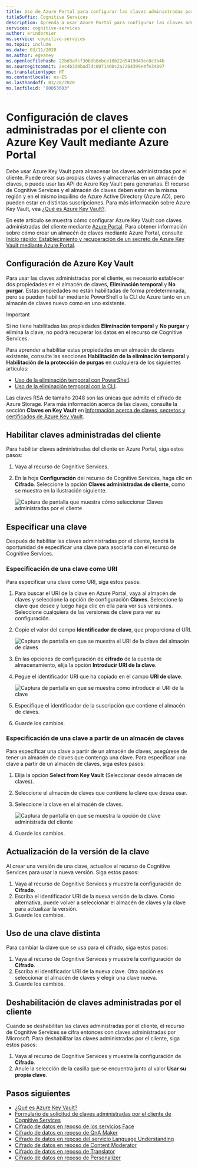 ```yaml
---
title: Uso de Azure Portal para configurar las claves administradas por el cliente
titleSuffix: Cognitive Services
description: Aprenda a usar Azure Portal para configurar las claves administradas por el cliente con Azure Key Vault. Las claves administradas por el cliente le permiten crear, rotar, deshabilitar y revocar los controles de acceso.
services: cognitive-services
author: erindormier
ms.service: cognitive-services
ms.topic: include
ms.date: 03/11/2020
ms.author: egeaney
ms.openlocfilehash: 22bd3afcf30b8b8ebce18b22d5419d49ec8c3b4b
ms.sourcegitcommit: 2ec4b3d0bad7dc0071400c2a2264399e4fe34897
ms.translationtype: HT
ms.contentlocale: es-ES
ms.lasthandoff: 03/28/2020
ms.locfileid: "80053603"
---
```

# <a name="configure-customer-managed-keys-with-azure-key-vault-by-using-the-azure-portal"></a>Configuración de claves administradas por el cliente con Azure Key Vault mediante Azure Portal

Debe usar Azure Key Vault para almacenar las claves administradas por el cliente. Puede crear sus propias claves y almacenarlas en un almacén de claves, o puede usar las API de Azure Key Vault para generarlas. El recurso de Cognitive Services y el almacén de claves deben estar en la misma región y en el mismo inquilino de Azure Active Directory (Azure AD), pero pueden estar en distintas suscripciones. Para más información sobre Azure Key Vault, vea [¿Qué es Azure Key Vault?](https://docs.microsoft.com/azure/key-vault/key-vault-overview).

En este artículo se muestra cómo configurar Azure Key Vault con claves administradas del cliente mediante [Azure Portal](https://portal.azure.com/). Para obtener información sobre cómo crear un almacén de claves mediante Azure Portal, consulte [Inicio rápido: Establecimiento y recuperación de un secreto de Azure Key Vault mediante Azure Portal](../../key-vault/quick-create-portal.md).

## <a name="configure-azure-key-vault"></a>Configuración de Azure Key Vault

Para usar las claves administradas por el cliente, es necesario establecer dos propiedades en el almacén de claves, **Eliminación temporal** y **No purgar**. Estas propiedades no están habilitadas de forma predeterminada, pero se pueden habilitar mediante PowerShell o la CLI de Azure tanto en un almacén de claves nuevo como en uno existente.

> [!IMPORTANT]
> Si no tiene habilitadas las propiedades **Eliminación temporal** y **No purgar** y elimina la clave, no podrá recuperar los datos en el recurso de Cognitive Services.

Para aprender a habilitar estas propiedades en un almacén de claves existente, consulte las secciones **Habilitación de la eliminación temporal** y **Habilitación de la protección de purgas** en cualquiera de los siguientes artículos:

- [Uso de la eliminación temporal con PowerShell](https://docs.microsoft.com/azure/key-vault/key-vault-soft-delete-powershell).
- [Uso de la eliminación temporal con la CLI](https://docs.microsoft.com/azure/key-vault/key-vault-soft-delete-cli).

Las claves RSA de tamaño 2048 son las únicas que admite el cifrado de Azure Storage. Para más información acerca de las claves, consulte la sección **Claves en Key Vault** en [Información acerca de claves, secretos y certificados de Azure Key Vault](https://docs.microsoft.com/azure/key-vault/about-keys-secrets-and-certificates#key-vault-keys).

## <a name="enable-customer-managed-keys"></a>Habilitar claves administradas del cliente

Para habilitar claves administradas del cliente en Azure Portal, siga estos pasos:

1. Vaya al recurso de Cognitive Services.
1. En la hoja **Configuración** del recurso de Cognitive Services, haga clic en **Cifrado**. Seleccione la opción **Claves administradas de cliente**, como se muestra en la ilustración siguiente.

    ![Captura de pantalla que muestra cómo seleccionar Claves administradas por el cliente](../media/cognitive-services-encryption/selectcmk.png)

## <a name="specify-a-key"></a>Especificar una clave

Después de habilitar las claves administradas por el cliente, tendrá la oportunidad de especificar una clave para asociarla con el recurso de Cognitive Services.

### <a name="specify-a-key-as-a-uri"></a>Especificación de una clave como URI

Para especificar una clave como URI, siga estos pasos:

1. Para buscar el URI de la clave en Azure Portal, vaya al almacén de claves y seleccione la opción de configuración **Claves**. Seleccione la clave que desee y luego haga clic en ella para ver sus versiones. Seleccione cualquiera de las versiones de clave para ver su configuración.
1. Copie el valor del campo **Identificador de clave**, que proporciona el URI.

    ![Captura de pantalla en que se muestra el URI de la clave del almacén de claves](../media/cognitive-services-encryption/key-uri-portal.png)

1. En las opciones de configuración de **cifrado** de la cuenta de almacenamiento, elija la opción **Introducir URI de la clave**.
1. Pegue el identificador URI que ha copiado en el campo **URI de clave**.

   ![Captura de pantalla en que se muestra cómo introducir el URI de la clave](../media/cognitive-services-encryption/ssecmk2.png)

1. Especifique el identificador de la suscripción que contiene el almacén de claves.
1. Guarde los cambios.

### <a name="specify-a-key-from-a-key-vault"></a>Especificación de una clave a partir de un almacén de claves

Para especificar una clave a partir de un almacén de claves, asegúrese de tener un almacén de claves que contenga una clave. Para especificar una clave a partir de un almacén de claves, siga estos pasos:

1. Elija la opción **Select from Key Vault** (Seleccionar desde almacén de claves).
1. Seleccione el almacén de claves que contiene la clave que desea usar.
1. Seleccione la clave en el almacén de claves.

   ![Captura de pantalla en que se muestra la opción de clave administrada del cliente](../media/cognitive-services-encryption/ssecmk3.png)

1. Guarde los cambios.

## <a name="update-the-key-version"></a>Actualización de la versión de la clave

Al crear una versión de una clave, actualice el recurso de Cognitive Services para usar la nueva versión. Siga estos pasos:

1. Vaya al recurso de Cognitive Services y muestre la configuración de **Cifrado**.
1. Escriba el identificador URI de la nueva versión de la clave. Como alternativa, puede volver a seleccionar el almacén de claves y la clave para actualizar la versión.
1. Guarde los cambios.

## <a name="use-a-different-key"></a>Uso de una clave distinta

Para cambiar la clave que se usa para el cifrado, siga estos pasos:

1. Vaya al recurso de Cognitive Services y muestre la configuración de **Cifrado**.
1. Escriba el identificador URI de la nueva clave. Otra opción es seleccionar el almacén de claves y elegir una clave nueva.
1. Guarde los cambios.

## <a name="disable-customer-managed-keys"></a>Deshabilitación de claves administradas por el cliente

Cuando se deshabilitan las claves administradas por el cliente, el recurso de Cognitive Services se cifra entonces con claves administradas por Microsoft. Para deshabilitar las claves administradas por el cliente, siga estos pasos:

1. Vaya al recurso de Cognitive Services y muestre la configuración de **Cifrado**.
1. Anule la selección de la casilla que se encuentra junto al valor **Usar su propia clave**.

## <a name="next-steps"></a>Pasos siguientes

* [¿Qué es Azure Key Vault?](https://docs.microsoft.com/azure/key-vault/key-vault-overview)
* [Formulario de solicitud de claves administradas por el cliente de Cognitive Services](https://aka.ms/cogsvc-cmk)
* [Cifrado de datos en reposo de los servicios Face](../Face/face-encryption-of-data-at-rest.md)
* [Cifrado de datos en reposo de QnA Maker](../QnAMaker/qna-maker-encryption-of-data-at-rest.md)
* [Cifrado de datos en reposo del servicio Language Understanding](../LUIS/luis-encryption-of-data-at-rest.md)
* [Cifrado de datos en reposo de Content Moderator](../Content-Moderator/content-moderator-encryption-of-data-at-rest.md)
* [Cifrado de datos en reposo de Translator](../translator/translator-encryption-of-data-at-rest.md)
* [Cifrado de datos en reposo de Personalizer](../personalizer/personalizer-encryption-of-data-at-rest.md)
